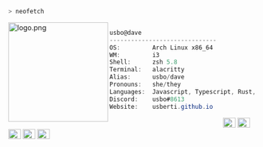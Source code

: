 ```zsh
> neofetch
```

 <img align="left" src="https://images-ext-1.discordapp.net/external/pFA_R3qHP5wJN0xbZ1mRSPMXFvE_NMmfOvULAweQNm4/%3Fsize%3D1024/https/cdn.discordapp.com/avatars/848463685374443530/d695ed3e8662145a535839f98a12a004.png?width=258&height=258" alt="logo.png" width="200" /> 

```csharp

usbo@dave
------------------------------
OS:         Arch Linux x86_64
WM:         i3
Shell:      zsh 5.8
Terminal:   alacritty
Alias:      usbo/dave
Pronouns:   she/they
Languages:  Javascript, Typescript, Rust, C, C++
Discord:    usbo#8613
Website:    usberti.github.io
```

<p align="left">
  &nbsp; &nbsp; &nbsp; &nbsp; &nbsp;&nbsp; &nbsp; &nbsp; &nbsp; &nbsp;&nbsp; &nbsp; &nbsp; &nbsp; &nbsp; &nbsp; &nbsp; &nbsp; &nbsp; &nbsp; &nbsp;&nbsp; &nbsp; &nbsp; &nbsp; &nbsp;&nbsp; &nbsp; &nbsp; &nbsp; &nbsp;

  <img alt="#474342" src="https://via.placeholder.com/15/ADBAC7/000000?text=+" width="25" height="20" />
  <img alt="#fbedf6" src="https://via.placeholder.com/15/6CB6FF/000000?text=+" width="25" height="20" />
  <img alt="#c9594d" src="https://via.placeholder.com/15/F47067/000000?text=+" width="25" height="20" />
  <img alt="#f8b9b2" src="https://via.placeholder.com/15/DCBDFB/000000?text=+" width="25" height="20" />
  <img alt="#f8b9b2" src="https://via.placeholder.com/15/57ab5a/000000?text=+" width="25" height="20" />
</p>
